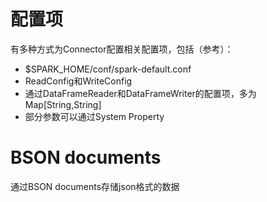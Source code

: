 # 配置项

有多种方式为Connector配置相关配置项，包括（参考）：

- $SPARK_HOME/conf/spark-default.conf 
- ReadConfig和WriteConfig
- 通过DataFrameReader和DataFrameWriter的配置项，多为Map[String,String]
- 部分参数可以通过System Property

# BSON documents
通过BSON documents存储json格式的数据